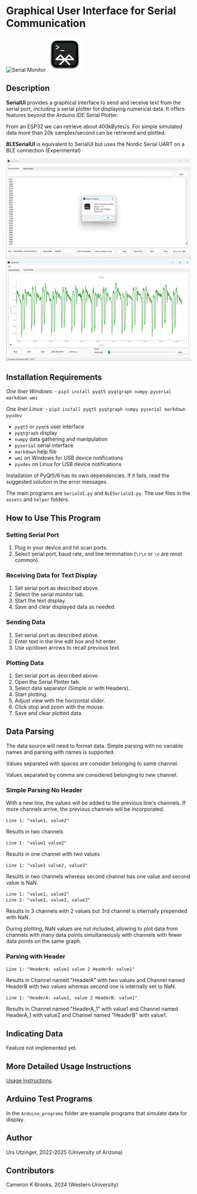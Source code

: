 # Graphical User Interface for Serial Communication
![Serial Monitor](assets/serial_96.png)
![BLE Serial Monitor](assets/BLE_96.png)

## Description
**SerialUI** provides a graphical interface to send and receive text from the serial port, including a serial plotter for displaying numerical data. It offers features beyond the Arduino IDE Serial Plotter. 

From an ESP32 we can retrieve about 400kBytes/s. For simple simulated data more than 20k samples/second can be retrieved and plotted.

**BLESerialUI** is equivalent to SerialUI but uses the Nordic Serial UART on a BLE connection (Experimental)

<img src="docs/SerialMonitor.png" alt="Serial Monitor" width="600"/>
<img src="docs/SerialPlotter.png" alt="Serial Plotter" width="600"/>

## Installation Requirements
*One liner Windows:* 
    - `pip3 install pyqt5 pyqtgraph numpy pyserial markdown wmi`

*One liner Linux:* 
    - `pip3 install pyqt5 pyqtgraph numpy pyserial markdown pyudev`

- `pyqt5` or `pyqt6` user interface
- `pyqtgraph` display
- `numpy` data gathering and manipulation
- `pyserial` serial interface
- `markdown` help file
- `wmi` on Windows for USB device notifications
- `pyudev` on Linux  for USB device notifications

Installation of PyQt5/6 has its own dependencies. If it fails, read the suggested solution in the error messages.

The main programs are `SerialUI.py` and `BLESerialUI.py`. The use files in the `assets` and `helper` folders.

## How to Use This Program

### Setting Serial Port
1. Plug in your device and hit scan ports.
2. Select serial port, baud rate, and line termination (`\r\n` or `\n` are most common).

### Receiving Data for Text Display
1. Set serial port as described above.
2. Select the serial monitor tab.
3. Start the text display.
4. Save and clear displayed data as needed.

### Sending Data
1. Set serial port as described above.
2. Enter text in the line edit box and hit enter.
3. Use up/down arrows to recall previous text.

### Plotting Data
1. Set serial port as described above.
2. Open the Serial Plotter tab.
3. Select data separator (Simple or with Headers).
4. Start plotting.
5. Adjust view with the horizontal slider.
6. Click stop and zoom with the mouse.
7. Save and clear plotted data.

## Data Parsing
The data source will need to format data. Simple parsing with no variable names and parsing with names is supported.

Values separated with spaces are consider belonging to same channel. 

Values separated by comma are considered belonging to new channel.

### Simple Parsing No Header
With a new line, the values will be added to the previous line's channels.
If more channels arrive, the previous channels will be incorporated.

```
Line 1: "value1, value2"
``` 
Results in two channels

```
Line 1: "value1 value2"
```
Results in one channel with two values

```
Line 1: "value1 value2, value3"
```
Results in two channels whereas second channel has one value and second value is NaN.

```
Line 1: "value1, value2"
Line 2: "value1, value2, value3"
```
Results in 3 channels with 2 values but 3rd channel is internally prepended with NaN.

During plotting, NaN values are not included, allowing to plot data from channels with many data points simultaneously with channels with fewer data points on the same graph.

### Parsing with Header
```
Line 1: "HeaderA: value1 value 2 HeaderB: value1"
```
Results in Channel named "HeaderA" with two values and Channel named HeaderB with two values whereas second one is internally set to NaN.

```
Line 1: "HeaderA: value1, value 2 HeaderB: value1"
```
Results in Channel named "HeaderA_1" with value1 and Channel named HeaderA_1 with value2 and Channel named "HeaderB" with value1.


## Indicating Data
Feature not implemented yet.

## More Detailed Usage Instructions
[Usage instructions](docs/Detailed_Usage_Instructions.md).

## Arduino Test Programs
In the `Arduino_programs` folder are example programs that simulate data for display.

## Author
Urs Utzinger, 2022-2025 (University of Arizona)

## Contributors
Cameron K Brooks, 2024 (Western University)